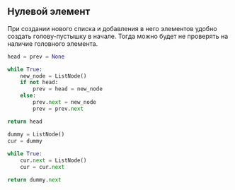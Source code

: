 ## Нулевой элемент

При создании нового списка и добавления в него элементов удобно создать голову-пустышку в начале. Тогда можно будет не проверять на наличие головного элемента.

```python
head = prev = None  

while True:
	new_node = ListNode()  
	if not head:  
	    prev = head = new_node
	else:  
	    prev.next = new_node  
	    prev = prev.next

return head
```

```python
dummy = ListNode()  
cur = dummy  
  
while True:  
    cur.next = ListNode()  
    cur = cur.next

return dummy.next
```



